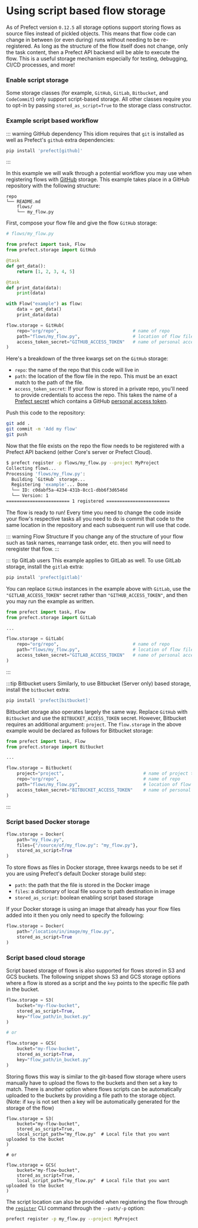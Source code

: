 # Using script based flow storage

As of Prefect version `0.12.5` all storage options support storing flows as
source files instead of pickled objects. This means that flow code can change
in between (or even during) runs without needing to be re-registered. As long as
the structure of the flow itself does not change, only the task content, then a
Prefect API backend will be able to execute the flow. This is a useful storage
mechanism especially for testing, debugging, CI/CD processes, and more!

### Enable script storage

Some storage classes (for example, `GitHub`, `GitLab`, `Bitbucket`, and `CodeCommit`) only support
script-based storage. All other classes require you to opt-in by passing
`stored_as_script=True` to the storage class constructor.

### Example script based workflow

::: warning GitHub dependency
This idiom requires that `git` is installed as well as Prefect's `github` extra dependencies:

```bash
pip install 'prefect[github]'
```
:::

In this example we will walk through a potential workflow you may use when registering flows with
[GitHub](/api/latest/storage.html#github) storage. This example takes place in a GitHub
repository with the following structure:

```
repo
└── README.md
    flows/
    └── my_flow.py
```

First, compose your flow file and give the flow `GitHub` storage:

```python
# flows/my_flow.py

from prefect import task, Flow
from prefect.storage import GitHub

@task
def get_data():
    return [1, 2, 3, 4, 5]

@task
def print_data(data):
    print(data)

with Flow("example") as flow:
    data = get_data()
    print_data(data)

flow.storage = GitHub(
    repo="org/repo",                            # name of repo
    path="flows/my_flow.py",                    # location of flow file in repo
    access_token_secret="GITHUB_ACCESS_TOKEN"   # name of personal access token secret
)
```

Here's a breakdown of the three kwargs set on the `GitHub` storage:

- `repo`: the name of the repo that this code will live in
- `path`: the location of the flow file in the repo. This must be an exact match to the path of the file.
- `access_token_secret`: If your flow is stored in a private repo, you'll need
  to provide credentials to access the repo. This takes the name of a
  [Prefect secret](/core/concepts/secrets.html) which contains a GitHub
  [personal access token](https://help.github.com/en/github/authenticating-to-github/creating-a-personal-access-token-for-the-command-line).

Push this code to the repository:

```bash
git add .
git commit -m 'Add my flow'
git push
```

Now that the file exists on the repo the flow needs to be registered with a Prefect API backend (either
Core's server or Prefect Cloud).

```bash
$ prefect register -p flows/my_flow.py --project MyProject
Collecting flows...
Processing 'flows/my_flow.py':
  Building `GitHub` storage...
  Registering 'example'... Done
  └── ID: c0dabf5a-4234-431b-8cc1-dbb6f3d6546d
  └── Version: 1
======================== 1 registered ========================
```

The flow is ready to run! Every time you need to change the code inside your flow's respective tasks all
you need to do is commit that code to the same location in the repository and each subsequent run will
use that code.

::: warning Flow Structure
If you change any of the structure of your flow such as task names, rearrange task order, etc. then you
will need to reregister that flow.
:::

::: tip GitLab users
This example applies to GitLab as well. To use GitLab storage, install the `gitlab` extra:

```bash
pip install 'prefect[gitlab]'
```

You can replace `GitHub` instances in the example above with `GitLab`, use the `"GITLAB_ACCESS_TOKEN"` secret rather than `"GITHUB_ACCESS_TOKEN"`, and then you may run the example as written.

```python
from prefect import task, Flow
from prefect.storage import GitLab

...

flow.storage = GitLab(
    repo="org/repo",                            # name of repo
    path="flows/my_flow.py",                    # location of flow file in repo
    access_token_secret="GITLAB_ACCESS_TOKEN"   # name of personal access token secret
)
```

:::

:::tip Bitbucket users
Similarly, to use Bitbucket (Server only) based storage, install the `bitbucket` extra:

```bash
pip install 'prefect[bitbucket]'
```

Bitbucket storage also operates largely the same way. Replace `GitHub` with `Bitbucket` and use the `BITBUCKET_ACCESS_TOKEN` secret.  However, Bitbucket requires an additional argument: `project`.  The `flow.storage` in the above example would be declared as follows for Bitbucket storage:

```python
from prefect import task, Flow
from prefect.storage import Bitbucket

...

flow.storage = Bitbucket(
    project="project",                              # name of project that repo resides in
    repo="org/repo",                                # name of repo
    path="flows/my_flow.py",                        # location of flow file in repo
    access_token_secret="BITBUCKET_ACCESS_TOKEN"    # name of personal access token secret
)
```
:::

### Script based Docker storage

```python
flow.storage = Docker(
    path="my_flow.py",
    files={"/source/of/my_flow.py": "my_flow.py"},
    stored_as_script=True
)
```

To store flows as files in Docker storage, three kwargs needs to be set if you are using Prefect's default
Docker storage build step:

- `path`: the path that the file is stored in the Docker image
- `files`: a dictionary of local file source to path destination in image
- `stored_as_script`: boolean enabling script based storage

If your Docker storage is using an image that already has your flow files added into it then you only
need to specify the following:

```python
flow.storage = Docker(
    path="/location/in/image/my_flow.py",
    stored_as_script=True
)
```

### Script based cloud storage

Script based storage of flows is also supported for flows stored in S3 and GCS buckets. The following
snippet shows S3 and GCS storage options where a flow is stored as a script and the `key` points to the
specific file path in the bucket.

```python
flow.storage = S3(
    bucket="my-flow-bucket",
    stored_as_script=True,
    key="flow_path/in_bucket.py"
)

# or

flow.storage = GCS(
    bucket="my-flow-bucket",
    stored_as_script=True,
    key="flow_path/in_bucket.py"
)
```

Storing flows this way is similar to the git-based flow storage where users manually have to upload the
flows to the buckets and then set a key to match. There is another option where flows scripts can be
automatically uploaded to the buckets by providing a file path to the storage object. (Note: if `key` is
not set then a key will be automatically generated for the storage of the flow)

```python{4,12}
flow.storage = S3(
    bucket="my-flow-bucket",
    stored_as_script=True,
    local_script_path="my_flow.py"  # Local file that you want uploaded to the bucket
)

# or

flow.storage = GCS(
    bucket="my-flow-bucket",
    stored_as_script=True,
    local_script_path="my_flow.py"  # Local file that you want uploaded to the bucket
)
```

The script location can also be provided when registering the flow through the
[`register`](/api/latest/cli/register.html) CLI command through the `--path/-p` option:

```bash
prefect register -p my_flow.py --project MyProject
```
